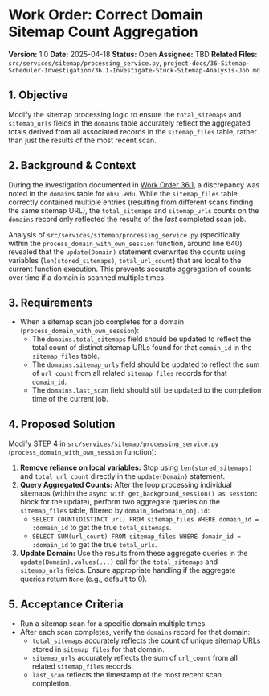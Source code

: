 # Work Order: Correct Domain Sitemap Count Aggregation

**Version:** 1.0
**Date:** 2025-04-18
**Status:** Open
**Assignee:** TBD
**Related Files:** `src/services/sitemap/processing_service.py`, `project-docs/36-Sitemap-Scheduler-Investigation/36.1-Investigate-Stuck-Sitemap-Analysis-Job.md`

## 1. Objective

Modify the sitemap processing logic to ensure the `total_sitemaps` and `sitemap_urls` fields in the `domains` table accurately reflect the aggregated totals derived from all associated records in the `sitemap_files` table, rather than just the results of the most recent scan.

## 2. Background & Context

During the investigation documented in [Work Order 36.1](project-docs/36-Sitemap-Scheduler-Investigation/36.1-Investigate-Stuck-Sitemap-Analysis-Job.md), a discrepancy was noted in the `domains` table for `ohsu.edu`. While the `sitemap_files` table correctly contained multiple entries (resulting from different scans finding the same sitemap URL), the `total_sitemaps` and `sitemap_urls` counts on the `domains` record only reflected the results of the _last_ completed scan job.

Analysis of `src/services/sitemap/processing_service.py` (specifically within the `process_domain_with_own_session` function, around line 640) revealed that the `update(Domain)` statement overwrites the counts using variables (`len(stored_sitemaps)`, `total_url_count`) that are local to the current function execution. This prevents accurate aggregation of counts over time if a domain is scanned multiple times.

## 3. Requirements

- When a sitemap scan job completes for a domain (`process_domain_with_own_session`):
  - The `domains.total_sitemaps` field should be updated to reflect the total count of distinct sitemap URLs found for that `domain_id` in the `sitemap_files` table.
  - The `domains.sitemap_urls` field should be updated to reflect the sum of `url_count` from all related `sitemap_files` records for that `domain_id`.
  - The `domains.last_scan` field should still be updated to the completion time of the current job.

## 4. Proposed Solution

Modify STEP 4 in `src/services/sitemap/processing_service.py` (`process_domain_with_own_session` function):

1.  **Remove reliance on local variables:** Stop using `len(stored_sitemaps)` and `total_url_count` directly in the `update(Domain)` statement.
2.  **Query Aggregated Counts:** After the loop processing individual sitemaps (within the `async with get_background_session() as session:` block for the update), perform two aggregate queries on the `sitemap_files` table, filtered by `domain_id=domain_obj.id`:
    - `SELECT COUNT(DISTINCT url) FROM sitemap_files WHERE domain_id = :domain_id` to get the true `total_sitemaps`.
    - `SELECT SUM(url_count) FROM sitemap_files WHERE domain_id = :domain_id` to get the true `total_urls`.
3.  **Update Domain:** Use the results from these aggregate queries in the `update(Domain).values(...)` call for the `total_sitemaps` and `sitemap_urls` fields. Ensure appropriate handling if the aggregate queries return `None` (e.g., default to 0).

## 5. Acceptance Criteria

- Run a sitemap scan for a specific domain multiple times.
- After each scan completes, verify the `domains` record for that domain:
  - `total_sitemaps` accurately reflects the count of unique sitemap URLs stored in `sitemap_files` for that domain.
  - `sitemap_urls` accurately reflects the sum of `url_count` from all related `sitemap_files` records.
  - `last_scan` reflects the timestamp of the most recent scan completion.
